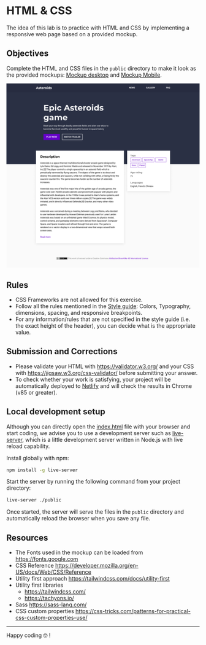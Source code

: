 # HTML & CSS

The idea of this lab is to practice with HTML and CSS by implementing a responsive web page based on a provided mockup.


## Objectives

Complete the HTML and CSS files in the `public` directory to make it look as the provided mockups: [Mockup desktop](mockup-desktop.png) and [Mockup Mobile](mockup-mobile.png).

![Mockup desktop](mockup-desktop.png)


## Rules

- CSS Frameworks are not allowed for this exercise.
- Follow all the rules mentioned in the [Style guide](style-guide.png): Colors, Typography, dimensions, spacing, and responsive breakpoints.
- For any information/rules that are not specified in the style guide (i.e. the exact height of the header), you can decide what is the appropriate value.


## Submission and Corrections

- Please validate your HTML with https://validator.w3.org/ and your CSS with https://jigsaw.w3.org/css-validator/ before submitting your answer.
- To check whether your work is satisfying, your project will be automatically deployed to [Netlify](https://www.netlify.com/) and will check the results in Chrome (v85 or greater).


## Local development setup

Although you can directly open the [index.html](public/index.html) file with your browser and start coding, we advise you to use a development server such as [live-server](https://www.npmjs.com/package/live-server), which is a little development server written in Node.js with live reload capability.

Install globally with npm:
```sh
npm install -g live-server
```

Start the server by running the following command from your project directory:
```sh
live-server ./public
```

Once started, the server will serve the files in the `public` directory and automatically reload the browser when you save any file.


## Resources
- The Fonts used in the mockup can be loaded from https://fonts.google.com
- CSS Reference https://developer.mozilla.org/en-US/docs/Web/CSS/Reference
- Utility first approach https://tailwindcss.com/docs/utility-first
- Utility first libraries
  - https://tailwindcss.com/
  - https://tachyons.io/
- Sass https://sass-lang.com/
- CSS custom properties https://css-tricks.com/patterns-for-practical-css-custom-properties-use/

___

Happy coding 🤓 !
